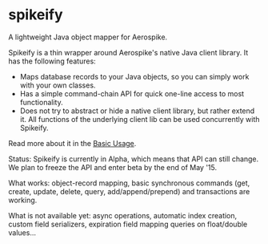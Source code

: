 # spikeify
A lightweight Java object mapper for Aerospike.

Spikeify is a thin wrapper around Aerospike's native Java client library. It has the following features:

 - Maps database records to your Java objects, so you can simply work with your own classes.
 - Has a simple command-chain API for quick one-line access to most functionality.
 - Does not try to abstract or hide a native client library, but rather extend it. All functions of the underlying client lib can be  used concurrently with Spikeify.

Read more about it in the [Basic Usage](https://github.com/Spikeify/spikeify/wiki/Basic-Usage).

Status: Spikeify is currently in Alpha, which means that API can still change. We plan to freeze the API and enter beta by the end of May '15.

What works: object-record mapping, basic synchronous commands (get, create, update, delete, query, add/append/prepend) and transactions are working.

What is not available yet: async operations, automatic index creation, custom field serializers, expiration field mapping queries on float/double values...
